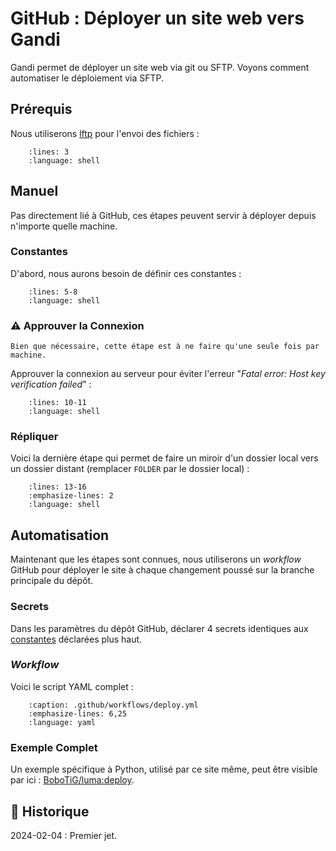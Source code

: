# GitHub : Déployer un site web vers Gandi

Gandi permet de déployer un site web via git ou SFTP. Voyons comment automatiser le déploiement via SFTP.

## Prérequis

Nous utiliserons [lftp](https://lftp.yar.ru/lftp-man.html) pour l'envoi des fichiers :

```{literalinclude} snippets/github-deploiement-vers-gandi.sh
    :lines: 3
    :language: shell
```

## Manuel

Pas directement lié à GitHub, ces étapes peuvent servir à déployer depuis n'importe quelle machine.

### Constantes

D'abord, nous aurons besoin de définir ces constantes :

```{literalinclude} snippets/github-deploiement-vers-gandi.sh
    :lines: 5-8
    :language: shell
```

### ⚠️ Approuver la Connexion

```{hint}
Bien que nécessaire, cette étape est à ne faire qu'une seule fois par machine.
```

Approuver la connexion au serveur pour éviter l'erreur "*Fatal error: Host key verification failed*" :

```{literalinclude} snippets/github-deploiement-vers-gandi.sh
    :lines: 10-11
    :language: shell
```

### Répliquer

Voici la dernière étape qui permet de faire un miroir d'un dossier local vers un dossier distant (remplacer `FOLDER` par le dossier local) :

```{literalinclude} snippets/github-deploiement-vers-gandi.sh
    :lines: 13-16
    :emphasize-lines: 2
    :language: shell
```

## Automatisation

Maintenant que les étapes sont connues, nous utiliserons un *workflow* GitHub pour déployer le site à chaque changement poussé sur la branche principale du dépôt.

### Secrets

Dans les paramètres du dépôt GitHub, déclarer 4 secrets identiques aux [constantes](#constantes) déclarées plus haut.

### *Workflow*

Voici le script YAML complet :

```{literalinclude} snippets/github-deploiement-vers-gandi.yml
    :caption: .github/workflows/deploy.yml
    :emphasize-lines: 6,25
    :language: yaml
```

### Exemple Complet

Un exemple spécifique à Python, utilisé par ce site même, peut être visible par ici : [BoboTiG/luma:deploy](https://github.com/BoboTiG/luma/blob/main/.github/workflows/deploy.yml).

## 📜 Historique

2024-02-04
: Premier jet.

